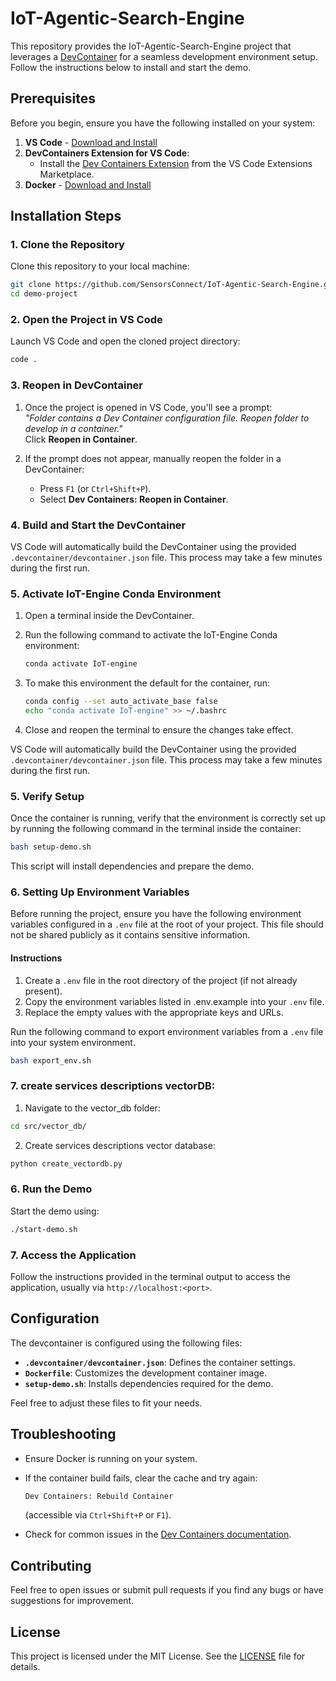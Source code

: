 
# IoT-Agentic-Search-Engine

This repository provides the IoT-Agentic-Search-Engine project that leverages a [DevContainer](https://code.visualstudio.com/docs/devcontainers/containers) for a seamless development environment setup. Follow the instructions below to install and start the demo.

## Prerequisites

Before you begin, ensure you have the following installed on your system:

1. **VS Code** - [Download and Install](https://code.visualstudio.com/)
2. **DevContainers Extension for VS Code**:
   - Install the [Dev Containers Extension](https://marketplace.visualstudio.com/items?itemName=ms-vscode-remote.remote-containers) from the VS Code Extensions Marketplace.
3. **Docker** - [Download and Install](https://www.docker.com/products/docker-desktop/)

## Installation Steps

### 1. Clone the Repository

Clone this repository to your local machine:

```bash
git clone https://github.com/SensorsConnect/IoT-Agentic-Search-Engine.git
cd demo-project
```

### 2. Open the Project in VS Code

Launch VS Code and open the cloned project directory:

```bash
code .
```

### 3. Reopen in DevContainer

1. Once the project is opened in VS Code, you'll see a prompt:  
   *"Folder contains a Dev Container configuration file. Reopen folder to develop in a container."*  
   Click **Reopen in Container**.

2. If the prompt does not appear, manually reopen the folder in a DevContainer:
   - Press `F1` (or `Ctrl+Shift+P`).
   - Select **Dev Containers: Reopen in Container**.

### 4. Build and Start the DevContainer
VS Code will automatically build the DevContainer using the provided `.devcontainer/devcontainer.json` file. This process may take a few minutes during the first run.
### 5. Activate IoT-Engine Conda Environment

1. Open a terminal inside the DevContainer.
2. Run the following command to activate the IoT-Engine Conda environment:

   ```bash
   conda activate IoT-engine
   ```

3. To make this environment the default for the container, run:

   ```bash
   conda config --set auto_activate_base false
   echo "conda activate IoT-engine" >> ~/.bashrc
   ```

4. Close and reopen the terminal to ensure the changes take effect.


VS Code will automatically build the DevContainer using the provided `.devcontainer/devcontainer.json` file. This process may take a few minutes during the first run.

### 5. Verify Setup

Once the container is running, verify that the environment is correctly set up by running the following command in the terminal inside the container:

```bash
bash setup-demo.sh
```

This script will install dependencies and prepare the demo.

### 6. Setting Up Environment Variables

Before running the project, ensure you have the following environment variables configured in a `.env` file at the root of your project. This file should not be shared publicly as it contains sensitive information.

#### Instructions

1. Create a `.env` file in the root directory of the project (if not already present).
2. Copy the environment variables listed in .env.example into your `.env` file.
3. Replace the empty values with the appropriate keys and URLs.

Run the following command to export environment variables from a `.env` file into your system environment. 

```bash
bash export_env.sh
```

### 7. create services descriptions vectorDB:
1. Navigate to the vector_db folder:
```bash
cd src/vector_db/
```
2. Create services descriptions vector database:
```bash
python create_vectordb.py
```

### 6. Run the Demo

Start the demo using:

```bash
./start-demo.sh
```

### 7. Access the Application

Follow the instructions provided in the terminal output to access the application, usually via `http://localhost:<port>`.

## Configuration

The devcontainer is configured using the following files:

- **`.devcontainer/devcontainer.json`**: Defines the container settings.
- **`Dockerfile`**: Customizes the development container image.
- **`setup-demo.sh`**: Installs dependencies required for the demo.

Feel free to adjust these files to fit your needs.

## Troubleshooting

- Ensure Docker is running on your system.
- If the container build fails, clear the cache and try again:
  ```bash
  Dev Containers: Rebuild Container
  ```
  (accessible via `Ctrl+Shift+P` or `F1`).

- Check for common issues in the [Dev Containers documentation](https://code.visualstudio.com/docs/devcontainers/containers).

## Contributing

Feel free to open issues or submit pull requests if you find any bugs or have suggestions for improvement.

## License

This project is licensed under the MIT License. See the [LICENSE](LICENSE) file for details.
